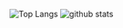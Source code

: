 <p align="left"> 
  <img alt="Top Langs" src="https://github-readme-stats.vercel.app/api/top-langs/?username=sakuram-dev&layout=compact" />
  <img alt="github stats" src="https://github-readme-stats.vercel.app/api?username=sakuram-dev&show_icons=ture&count_private=true" />
</p>